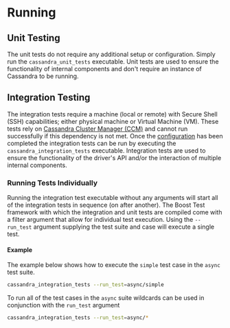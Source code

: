 # Running

## Unit Testing
The unit tests do not require any additional setup or configuration. Simply run
the `cassandra_unit_tests` executable. Unit tests are used to ensure the
functionality of internal components and don't require an instance of Cassandra
to be running.

## Integration Testing
The integration tests require a machine (local or remote) with Secure Shell
(SSH) capabilities; either physical machine or Virtual Machine (VM). These
tests rely on [Cassandra Cluster Manager (CCM)] and
cannot run successfully if this dependency is not met. Once the [configuration]
has been completed the integration tests can be run by executing the
`cassandra_integration_tests` executable. Integration tests are used to ensure
the functionality of the driver's API and/or the interaction of multiple
internal components.

### Running Tests Individually
Running the integration test executable without any arguments will start all
of the integration tests in sequence (on after another). The Boost Test
framework with which the integration and unit tests are compiled come with a
filter argument that allow for individual test execution. Using the
`--run_test` argument supplying the test suite and case will execute a single
test.

#### Example
The example below shows how to execute the `simple` test case in the `async`
test suite.

```bash
cassandra_integration_tests --run_test=async/simple
````

To run all of the test cases in the `async` suite wildcards can be used in
conjunction with the `run_test` argument

```bash
cassandra_integration_tests --run_test=async/*
```

[Cassandra Cluster Manager (CCM)]: http://datastax.github.io/cpp-driver/topics/testing/ccm/
[configuration]: http://datastax.github.io/cpp-driver/topics/testing/configuration/
